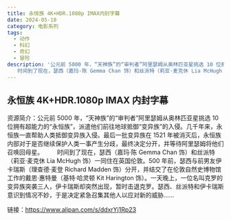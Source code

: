 ```yaml
---
title: 永恒族 4K+HDR.1080p IMAX内封字幕
date: 2024-05-10
category: 电影系列
tags:
  - 动作
  - 科幻
  - 奇幻
  - 冒险
description: '公元前 5000 年，“天神族”的“审判者”阿里瑟姆从奥林匹亚星挑选 10 位拥有超能力的“永恒族”，派遣他们前往地球抵御“变异族”的入侵。几千年来，永恒族一直帮助人类抵御变异族入侵。最后一批变异族在 1521 年被消灭后，永恒族内部对于是否继续保护人类一事产生分歧，最终决定分开，并等待阿里瑟姆将他们召唤回母星。
　　时间到了现在，瑟西（嘉玛·陈 Gemma Chan 饰）和丝派特（莉亚·麦克休 Lia McHugh 饰）一同住在英国伦敦。500 年前，瑟西与前男友伊卡瑞斯（理查德·麦登 Richard Madden 饰）分开，并结交了在伦敦自然史博物馆工作的戴恩·惠特曼（基特·哈灵顿 Kit Harington 饰）。一天晚上，一位名叫克罗的变异族突袭三人，伊卡瑞斯却突然出现，暂时击退克罗。瑟西、丝派特和伊卡瑞斯意识到情况不妙，于是决定紧急召集其他人以应对新的威胁……'
---
```


## 永恒族 4K+HDR.1080p IMAX 内封字幕

资源简介：公元前 5000 年，“天神族”的“审判者”阿里瑟姆从奥林匹亚星挑选 10 位拥有超能力的“永恒族”，派遣他们前往地球抵御“变异族”的入侵。几千年来，永恒族一直帮助人类抵御变异族入侵。最后一批变异族在 1521 年被消灭后，永恒族内部对于是否继续保护人类一事产生分歧，最终决定分开，并等待阿里瑟姆将他们召唤回母星。
　　时间到了现在，瑟西（嘉玛·陈 Gemma Chan 饰）和丝派特（莉亚·麦克休 Lia McHugh 饰）一同住在英国伦敦。500 年前，瑟西与前男友伊卡瑞斯（理查德·麦登 Richard Madden 饰）分开，并结交了在伦敦自然史博物馆工作的戴恩·惠特曼（基特·哈灵顿 Kit Harington 饰）。一天晚上，一位名叫克罗的变异族突袭三人，伊卡瑞斯却突然出现，暂时击退克罗。瑟西、丝派特和伊卡瑞斯意识到情况不妙，于是决定紧急召集其他人以应对新的威胁……

链接：https://www.alipan.com/s/ddxrYj1Rp23
